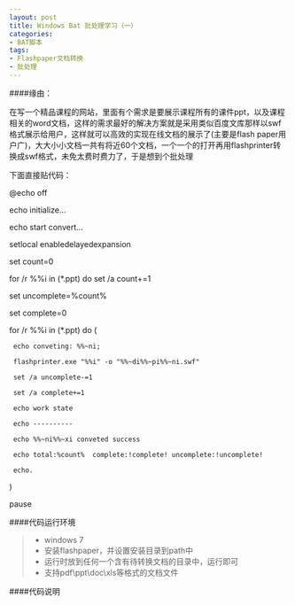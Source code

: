 ```yaml
---
layout: post
title: Windows Bat 批处理学习（一）
categories:
- BAT脚本
tags:
- Flashpaper文档转换
- 批处理
---
```


####缘由：

在写一个精品课程的网站，里面有个需求是要展示课程所有的课件ppt，以及课程相关的word文档，这样的需求最好的解决方案就是采用类似百度文库那样以swf格式展示给用户，这样就可以高效的实现在线文档的展示了(主要是flash paper用户广)，大大小小文档一共有将近60个文档，一个一个的打开再用flashprinter转换成swf格式，未免太费时费力了，于是想到个批处理

下面直接贴代码：


@echo off

echo initialize... 

echo start convert...

setlocal enabledelayedexpansion

set count=0

for /r %%i in (*.ppt) do set /a count+=1

set uncomplete=%count%

set complete=0

for /r %%i in (*.ppt) do (		 	 

	 echo conveting: %%~ni;

	 flashprinter.exe "%%i" -o "%%~di%%~pi%%~ni.swf"		 	 

	 set /a uncomplete-=1

	 set /a complete+=1

	 echo work state

	 echo ----------	 

	 echo %%~ni%%~xi conveted success

	 echo total:%count%  complete:!complete! uncomplete:!uncomplete!

	 echo.

)

pause


####代码运行环境

>+ windows 7
>+ 安装flashpaper，并设置安装目录到path中
>+ 运行时放到任何一个含有待转换文档的目录中，运行即可
>+ 支持pdf\ppt\doc\xls等格式的文档文件

####代码说明




